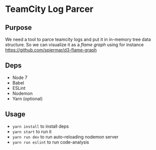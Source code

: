 # TeamCity Log Parcer

## Purpose

We need a tool to parce teamcity logs and put it in in-memory tree data structure. So we can visualize it as a _flame graph_ using for instance https://github.com/spiermar/d3-flame-graph

## Deps

* Node 7
* Babel
* ESLint
* Nodemon
* Yarn (optional)

## Usage
- `yarn install` to install deps
- `yarn start` to run it
- `yarn run dev` to run auto-reloading nodemon server
- `yarn run eslint` to run code-analysis
